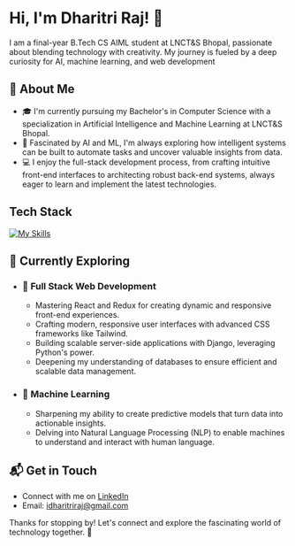# Hi, I'm Dharitri Raj! 👋

I am a final-year B.Tech CS AIML student at LNCT&S Bhopal, passionate about blending technology with creativity. My journey is fueled by a deep curiosity for AI, machine learning, and web development

## 🚀 About Me

- 🎓 I'm currently pursuing my Bachelor's in Computer Science with a specialization in Artificial Intelligence and Machine Learning at LNCT&S Bhopal.
- 🤖 Fascinated by AI and ML, I'm always exploring how intelligent systems can be built to automate tasks and uncover valuable insights from data.
- 💻 I enjoy the full-stack development process, from crafting intuitive front-end interfaces to architecting robust back-end systems, always eager to learn and implement the latest technologies.
  
## Tech Stack
[![My Skills](https://skillicons.dev/icons?i=cpp,python,js,html,css,bootstrap,tailwind,django,mysql,postgresql,mongodb)](https://skillicons.dev)

## 🌱 Currently Exploring

- ### 🚀 Full Stack Web Development
  
  - Mastering React and Redux for creating dynamic and responsive front-end experiences.
  - Crafting modern, responsive user interfaces with advanced CSS frameworks like Tailwind.
  - Building scalable server-side applications with Django, leveraging Python's power.
  - Deepening my understanding of databases to ensure efficient and scalable data management.
    
- ### 🚀 Machine Learning
  
  - Sharpening my ability to create predictive models that turn data into actionable insights.
  - Delving into Natural Language Processing (NLP) to enable machines to understand and interact with human language.

<!-- ## 🏆 Achievements

- 🌟-->


## 📬 Get in Touch

- Connect with me on [LinkedIn](www.linkedin.com/in/dharitri-raj)
- Email: [idharitriraj@gmail.com](mailto:idharitriraj@gmail.com)

Thanks for stopping by! Let's connect and explore the fascinating world of technology together. 🚀

<!--
**iDharitri-Raj/iDharitri-Raj** is a ✨ _special_ ✨ repository because its `README.md` (this file) appears on your GitHub profile.

Here are some ideas to get you started:

- 🔭 I’m currently working on ...
- 🌱 I’m currently learning ...
- 👯 I’m looking to collaborate on ...
- 🤔 I’m looking for help with ...
- 💬 Ask me about ...
- 📫 How to reach me: ...
- 😄 Pronouns: ...
- ⚡ Fun fact: ...
-->
